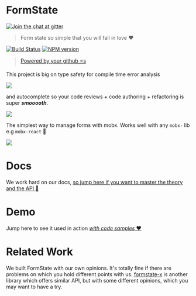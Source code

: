 # FormState

[![Join the chat at  gitter][gitter-image]][gitter-url]

> Form state so simple that you will fall in love ❤️

[![Build Status][travis-image]][travis-url]
[![NPM version][npm-image]][npm-url]

> [Powered by your github ⭐s](https://github.com/formstate/formstate/stargazers)

This project is big on type safety for compile time error analysis

![](https://raw.githubusercontent.com/formstate/formstate/master/demo/images/typeSafety.png)

and autocomplete so your code reviews + code authoring + refactoring is super __*smooooth*__.

![](https://raw.githubusercontent.com/formstate/formstate/master/demo/images/autocomplete.gif)

The simplest way to manage forms with mobx. Works well with any `mobx-` lib e.g `mobx-react` 🌹

[![](https://raw.githubusercontent.com/formstate/formstate/master/demo/logo/logo.png)](https://formstate.github.io/)

# Docs

We work hard on our docs, [so jump here if you want to master the theory and the API 🌹](https://formstate.github.io/)

# Demo

Jump here to see it used in action [*with code samples* ❤️️](https://formstate.github.io/demos)


[gitter-image]:https://badges.gitter.im/Join%20Chat.svg
[gitter-url]:https://gitter.im/formstate/general
[travis-image]:https://travis-ci.org/formstate/formstate.svg?branch=master
[travis-url]:https://travis-ci.org/formstate/formstate
[npm-image]:https://img.shields.io/npm/v/formstate.svg?style=flat
[npm-url]:https://npmjs.org/package/formstate

# Related Work

We built FormState with our own opinions. It's totally fine if there are problems on which you hold different points with us. [formstate-x](https://github.com/qiniu/formstate-x) is another library which offers similar API, but with some different opinions, which you may want to have a try.
